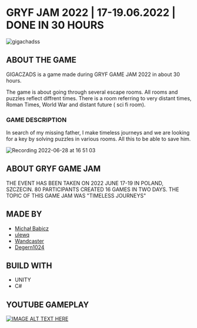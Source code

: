 # GRYF JAM 2022 | 17-19.06.2022 | DONE IN 30 HOURS

![gigachadss](https://user-images.githubusercontent.com/49866616/176200778-f20f078f-ff2a-4da9-989b-50bd5712ce90.png)

## ABOUT THE GAME

GIGACZADS is a game made during GRYF GAME JAM 2022 in about 30 hours.

The game is about going through several escape rooms. All rooms and puzzles reflect diffrent times. There is a room referring to very distant times, Roman Times, World War and distant future ( sci fi room).

### GAME DESCRIPTION

In search of my missing father, I make timeless journeys and we are looking for a key by solving puzzles in various rooms. All this to be able to save him.

![Recording 2022-06-28 at 16 51 03](https://user-images.githubusercontent.com/49866616/176210324-74ea6fff-3d7c-4ca8-95cf-cdcf58f378a1.gif)

## ABOUT GRYF GAME JAM
THE EVENT HAS BEEN TAKEN ON 2022 JUNE 17-19 IN POLAND, SZCZECIN. 80 PARTICIPANTS CREATED 16 GAMES IN TWO DAYS. THE TOPIC OF THIS GAME JAM WAS "TIMELESS JOURNEYS"

## MADE BY

* [Michał Babicz](https://github.com/kiwuz) <br />
* [ulewq](https://github.com/ulewq)<br />
* [Wandcaster](https://github.com/Wandcaster)<br />
* [Degern1024](https://github.com/Degern1024)<br />


## BUILD WITH

* UNITY 
* C#

## YOUTUBE GAMEPLAY
[![IMAGE ALT TEXT HERE](https://img.youtube.com/vi/JygR2Si9JHQ/0.jpg)](https://www.youtube.com/watch?v=JygR2Si9JHQ)
